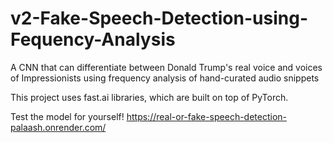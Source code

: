 # v2-Fake-Speech-Detection-using-Fequency-Analysis
A CNN that can differentiate between Donald Trump's real voice and voices of Impressionists using frequency analysis of hand-curated audio snippets

This project uses fast.ai libraries, which are built on top of PyTorch.

Test the model for yourself!
                        https://real-or-fake-speech-detection-palaash.onrender.com/
